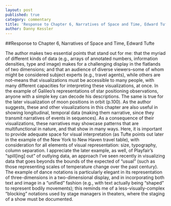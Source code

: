 ```yaml
---
layout: post
published: true
category: commentary
title: 'Response to Chapter 6, Narratives of Space and Time, Edward Tufte'
author: Danny Kessler
---
```

##Response to Chapter 6, Narratives of Space and Time, Edward Tufte

The author makes two essential points that stand out for me: that the myriad of different kinds of data (e.g., arrays of annotated numbers, information densities, type and image) makes for a challenging display in the flatlands of two dimensions; and that an audience of diverse viewers–some of whom might be considered subject experts (e.g., travel agents), while others are not–means that visualizations must be accessible to many people, with many different capacities for interpreting these visualizations, at once. In the example of Galileo’s representations of star positioning observations, anyone with a simple key can decode his descriptions. The same is true for the later visualization of moon positions in orbit (p.100). As the author suggests, these and other visualizations in this chapter are also useful in showing longitudinal, temporal data (making them narrative, since they transmit narratives of events in sequences). As a consequence of their visualizations, these narratives may showcase patterns that are multifunctional in nature, and that show in many ways. Here, it is important to provide adequate space for visual interpretation (as Tufte points out later in the example of the New York to New Haven travel table), with consideration for all elements of visual representation: size, typography, column separation. I appreciate the later example, as well, of Playfair’s “spill[ing] out” of outlying data, an approach I’ve seen recently in visualizing data that goes beyonds the bounds of the expected of “usual” (such as those representing scales of temperature change over the past century). The example of dance notations is particularly elegant in its representation of three-dimensions in a two-dimensional display, and in incorporating both text and image in a “unified” fashion (e.g., with text actually being “shaped” to represent bodily movements); this reminds me of a less-visually-complex “blocking” notations used by stage managers in theaters, where the staging of a show must be documented.